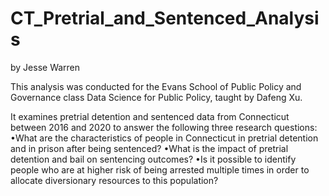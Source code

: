 # CT_Pretrial_and_Sentenced_Analysis
by Jesse Warren

This analysis was conducted for the Evans School of Public Policy and Governance class Data Science for Public Policy, taught by Dafeng Xu.

It examines pretrial detention and sentenced data from Connecticut between 2016 and 2020 to answer the following three research questions:
•What are the characteristics of people in Connecticut in pretrial detention and in prison after being sentenced?
•What is the impact of pretrial detention and bail on sentencing outcomes?
•Is it possible to identify people who are at higher risk of being arrested multiple times in order to allocate diversionary resources to this population?

